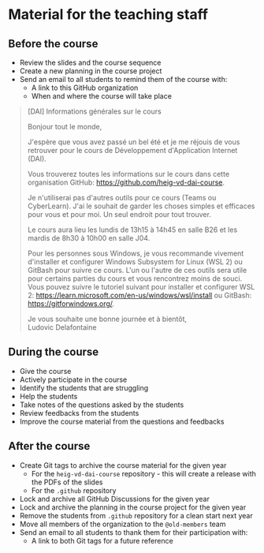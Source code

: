 # Material for the teaching staff

## Before the course

- Review the slides and the course sequence
- Create a new planning in the course project
- Send an email to all students to remind them of the course with:
  - A link to this GitHub organization
  - When and where the course will take place

> [DAI] Informations générales sur le cours
>
> Bonjour tout le monde,
>
> J'espère que vous avez passé un bel été et je me réjouis de vous retrouver
> pour le cours de Développement d'Application Internet (DAI).
>
> Vous trouverez toutes les informations sur le cours dans cette organisation
> GitHub: <https://github.com/heig-vd-dai-course>.
>
> Je n'utiliserai pas d'autres outils pour ce cours (Teams ou CyberLearn). J'ai
> le souhait de garder les choses simples et efficaces pour vous et pour moi. Un
> seul endroit pour tout trouver.
>
> Le cours aura lieu les lundis de 13h15 à 14h45 en salle B26 et les mardis de
> 8h30 à 10h00 en salle J04.
>
> Pour les personnes sous Windows, je vous recommande vivement d'installer et
> configurer Windows Subsystem for Linux (WSL 2) ou GitBash pour suivre ce
> cours. L'un ou l'autre de ces outils sera utile pour certains parties du cours
> et vous rencontrez moins de souci. Vous pouvez suivre le tutoriel suivant pour
> installer et configurer WSL 2:
> <https://learn.microsoft.com/en-us/windows/wsl/install> ou GitBash:
> <https://gitforwindows.org/>.
>
> Je vous souhaite une bonne journée et à bientôt,  
> Ludovic Delafontaine

## During the course

- Give the course
- Actively participate in the course
- Identify the students that are struggling
- Help the students
- Take notes of the questions asked by the students
- Review feedbacks from the students
- Improve the course material from the questions and feedbacks

## After the course

- Create Git tags to archive the course material for the given year
  - For the `heig-vd-dai-course` repository - this will create a release with
    the PDFs of the slides
  - For the `.github` repository
- Lock and archive all GitHub Discussions for the given year
- Lock and archive the planning in the course project for the given year
- Remove the students from `.github` repository for a clean start next year
- Move all members of the organization to the `@old-members` team
- Send an email to all students to thank them for their participation with:
  - A link to both Git tags for a future reference

